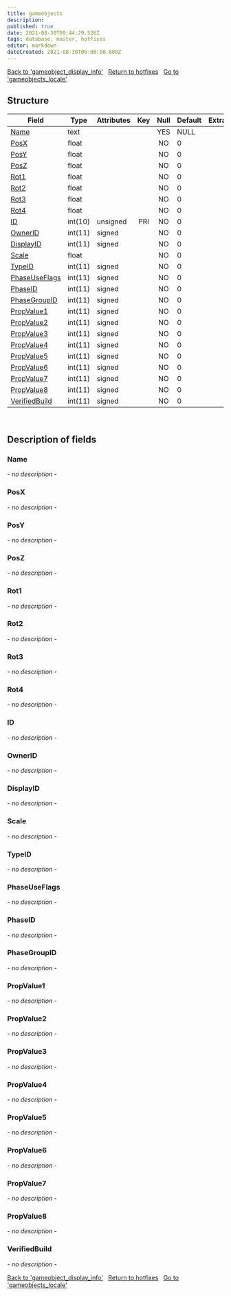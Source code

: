 ```yaml
---
title: gameobjects
description: 
published: true
date: 2021-08-30T09:44:29.526Z
tags: database, master, hotfixes
editor: markdown
dateCreated: 2021-08-30T06:00:00.000Z
---
```


<a href="https://dev.trinitycore.info/en/database/master/hotfixes/gameobject_display_info" class="mt-5 v-btn v-btn--depressed v-btn--flat v-btn--outlined theme--light v-size--default darkblue--text text--lighten-3"><span class="v-btn__content"><i aria-hidden="true" class="v-icon notranslate v-icon--left mdi mdi-arrow-left theme--light"></i><span>Back to 'gameobject_display_info'</span></span></a>&nbsp;&nbsp;&nbsp;<a href="https://dev.trinitycore.info/en/database/master/hotfixes/home" class="mt-5 v-btn v-btn--depressed v-btn--flat v-btn--outlined theme--light v-size--default darkblue--text text--lighten-3"><span class="v-btn__content"><i aria-hidden="true" class="v-icon notranslate v-icon--left mdi mdi-home-outline theme--light"></i><span>Return to hotfixes</span></span></a>&nbsp;&nbsp;&nbsp;<a href="https://dev.trinitycore.info/en/database/master/hotfixes/gameobjects_locale" class="mt-5 v-btn v-btn--depressed v-btn--flat v-btn--outlined theme--light v-size--default darkblue--text text--lighten-3"><span class="v-btn__content"><span>Go to 'gameobjects_locale'</span><i aria-hidden="true" class="v-icon notranslate v-icon--right mdi mdi-arrow-right theme--light"></i></span></a>

## Structure

| Field | Type | Attributes | Key | Null | Default | Extra | Comment |
| --- | --- | --- | :---: | :---: | --- | --- | --- |
| [Name](#Name) | text |  |  | YES | NULL |  |  |
| [PosX](#PosX) | float |  |  | NO | 0 |  |  |
| [PosY](#PosY) | float |  |  | NO | 0 |  |  |
| [PosZ](#PosZ) | float |  |  | NO | 0 |  |  |
| [Rot1](#Rot1) | float |  |  | NO | 0 |  |  |
| [Rot2](#Rot2) | float |  |  | NO | 0 |  |  |
| [Rot3](#Rot3) | float |  |  | NO | 0 |  |  |
| [Rot4](#Rot4) | float |  |  | NO | 0 |  |  |
| [ID](#ID) | int(10) | unsigned | PRI | NO | 0 |  |  |
| [OwnerID](#OwnerID) | int(11) | signed |  | NO | 0 |  |  |
| [DisplayID](#DisplayID) | int(11) | signed |  | NO | 0 |  |  |
| [Scale](#Scale) | float |  |  | NO | 0 |  |  |
| [TypeID](#TypeID) | int(11) | signed |  | NO | 0 |  |  |
| [PhaseUseFlags](#PhaseUseFlags) | int(11) | signed |  | NO | 0 |  |  |
| [PhaseID](#PhaseID) | int(11) | signed |  | NO | 0 |  |  |
| [PhaseGroupID](#PhaseGroupID) | int(11) | signed |  | NO | 0 |  |  |
| [PropValue1](#PropValue1) | int(11) | signed |  | NO | 0 |  |  |
| [PropValue2](#PropValue2) | int(11) | signed |  | NO | 0 |  |  |
| [PropValue3](#PropValue3) | int(11) | signed |  | NO | 0 |  |  |
| [PropValue4](#PropValue4) | int(11) | signed |  | NO | 0 |  |  |
| [PropValue5](#PropValue5) | int(11) | signed |  | NO | 0 |  |  |
| [PropValue6](#PropValue6) | int(11) | signed |  | NO | 0 |  |  |
| [PropValue7](#PropValue7) | int(11) | signed |  | NO | 0 |  |  |
| [PropValue8](#PropValue8) | int(11) | signed |  | NO | 0 |  |  |
| [VerifiedBuild](#VerifiedBuild) | int(11) | signed |  | NO | 0 |  |  |
&nbsp;
## Description of fields

### Name
*- no description -*
&nbsp;

### PosX
*- no description -*
&nbsp;

### PosY
*- no description -*
&nbsp;

### PosZ
*- no description -*
&nbsp;

### Rot1
*- no description -*
&nbsp;

### Rot2
*- no description -*
&nbsp;

### Rot3
*- no description -*
&nbsp;

### Rot4
*- no description -*
&nbsp;

### ID
*- no description -*
&nbsp;

### OwnerID
*- no description -*
&nbsp;

### DisplayID
*- no description -*
&nbsp;

### Scale
*- no description -*
&nbsp;

### TypeID
*- no description -*
&nbsp;

### PhaseUseFlags
*- no description -*
&nbsp;

### PhaseID
*- no description -*
&nbsp;

### PhaseGroupID
*- no description -*
&nbsp;

### PropValue1
*- no description -*
&nbsp;

### PropValue2
*- no description -*
&nbsp;

### PropValue3
*- no description -*
&nbsp;

### PropValue4
*- no description -*
&nbsp;

### PropValue5
*- no description -*
&nbsp;

### PropValue6
*- no description -*
&nbsp;

### PropValue7
*- no description -*
&nbsp;

### PropValue8
*- no description -*
&nbsp;

### VerifiedBuild
*- no description -*
&nbsp;

<a href="https://dev.trinitycore.info/en/database/master/hotfixes/gameobject_display_info" class="mt-5 v-btn v-btn--depressed v-btn--flat v-btn--outlined theme--light v-size--default darkblue--text text--lighten-3"><span class="v-btn__content"><i aria-hidden="true" class="v-icon notranslate v-icon--left mdi mdi-arrow-left theme--light"></i><span>Back to 'gameobject_display_info'</span></span></a>&nbsp;&nbsp;&nbsp;<a href="https://dev.trinitycore.info/en/database/master/hotfixes/home" class="mt-5 v-btn v-btn--depressed v-btn--flat v-btn--outlined theme--light v-size--default darkblue--text text--lighten-3"><span class="v-btn__content"><i aria-hidden="true" class="v-icon notranslate v-icon--left mdi mdi-home-outline theme--light"></i><span>Return to hotfixes</span></span></a>&nbsp;&nbsp;&nbsp;<a href="https://dev.trinitycore.info/en/database/master/hotfixes/gameobjects_locale" class="mt-5 v-btn v-btn--depressed v-btn--flat v-btn--outlined theme--light v-size--default darkblue--text text--lighten-3"><span class="v-btn__content"><span>Go to 'gameobjects_locale'</span><i aria-hidden="true" class="v-icon notranslate v-icon--right mdi mdi-arrow-right theme--light"></i></span></a>

